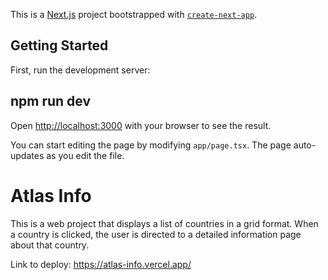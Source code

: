 This is a [Next.js](https://nextjs.org/) project bootstrapped with [`create-next-app`](https://github.com/vercel/next.js/tree/canary/packages/create-next-app).

## Getting Started

First, run the development server:

## npm run dev

Open [http://localhost:3000](http://localhost:3000) with your browser to see the result.

You can start editing the page by modifying `app/page.tsx`. The page auto-updates as you edit the file.

# Atlas Info

This is a web project that displays a list of countries in a grid format. When a country is clicked, the user is directed to a detailed information page about that country.

Link to deploy: https://atlas-info.vercel.app/
